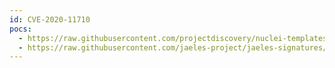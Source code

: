 ```yaml
---
id: CVE-2020-11710
pocs:
  - https://raw.githubusercontent.com/projectdiscovery/nuclei-templates/master/cves/2020/CVE-2020-11710.yaml
  - https://raw.githubusercontent.com/jaeles-project/jaeles-signatures/master/cves/kong-api-improper-authorization-cve-2020-11710.yaml
---
```

